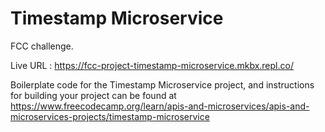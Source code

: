 # Timestamp Microservice

FCC challenge.

Live URL : https://fcc-project-timestamp-microservice.mkbx.repl.co/

Boilerplate code for the Timestamp Microservice project, and instructions for building your project can be found at https://www.freecodecamp.org/learn/apis-and-microservices/apis-and-microservices-projects/timestamp-microservice
